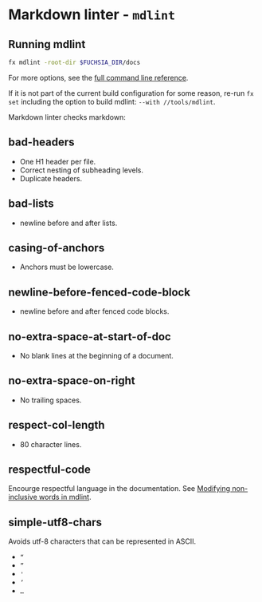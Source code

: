 # Markdown linter - `mdlint`

## Running mdlint

```sh
fx mdlint -root-dir $FUCHSIA_DIR/docs
```

For more options, see the [full command line reference](https://fuchsia.dev/reference/tools/fx/cmd/mdlint.md).

If it is not part of the current build configuration for some reason, re-run `fx set`
including the option to build mdlint: `--with //tools/mdlint`.


Markdown linter checks markdown:

## bad-headers

* One H1 header per file.
* Correct nesting of subheading levels.
* Duplicate headers.

## bad-lists

* newline before and after lists.

## casing-of-anchors

* Anchors must be lowercase.

## newline-before-fenced-code-block

* newline before and after fenced code blocks.

## no-extra-space-at-start-of-doc

* No blank lines at the beginning of a document.

## no-extra-space-on-right

* No trailing spaces.

## respect-col-length

* 80 character lines.

## respectful-code

Encourge respectful language in the documentation. See
 [Modifying non-inclusive words in mdlint](/contribute/docs/modify-mdlint-inclusive-language.md).

## simple-utf8-chars

Avoids utf-8 characters that can be represented in ASCII.

* `“`
* `”`
* `'`
* `’`
* `…`
